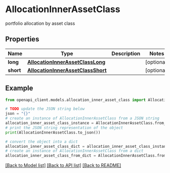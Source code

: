 # AllocationInnerAssetClass

portfolio allocation by asset class

## Properties

Name | Type | Description | Notes
------------ | ------------- | ------------- | -------------
**long** | [**AllocationInnerAssetClassLong**](AllocationInnerAssetClassLong.md) |  | [optional] 
**short** | [**AllocationInnerAssetClassShort**](AllocationInnerAssetClassShort.md) |  | [optional] 

## Example

```python
from openapi_client.models.allocation_inner_asset_class import AllocationInnerAssetClass

# TODO update the JSON string below
json = "{}"
# create an instance of AllocationInnerAssetClass from a JSON string
allocation_inner_asset_class_instance = AllocationInnerAssetClass.from_json(json)
# print the JSON string representation of the object
print(AllocationInnerAssetClass.to_json())

# convert the object into a dict
allocation_inner_asset_class_dict = allocation_inner_asset_class_instance.to_dict()
# create an instance of AllocationInnerAssetClass from a dict
allocation_inner_asset_class_from_dict = AllocationInnerAssetClass.from_dict(allocation_inner_asset_class_dict)
```
[[Back to Model list]](../README.md#documentation-for-models) [[Back to API list]](../README.md#documentation-for-api-endpoints) [[Back to README]](../README.md)


